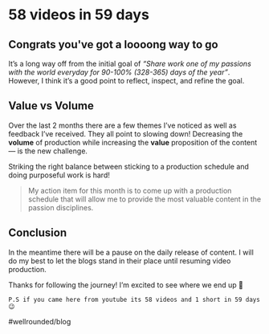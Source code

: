 # 58 videos in 59 days

## Congrats you've got a loooong way to go

It’s a long way off from the initial goal of *“Share work one of my passions with the world everyday for 90-100% (328-365) days of the year”*. However, I think it’s a good point to reflect, inspect, and refine the goal. 

## Value vs Volume
Over the last 2 months there are a few themes I’ve noticed as well as feedback I’ve received. They all point to slowing down! Decreasing the **volume** of production while increasing the **value** proposition of the content — is the new challenge. 

Striking the right balance between sticking to a production schedule and doing purposeful work is hard! 


>My action item for this month is to come up with a production schedule that will allow me to provide the most valuable content in the passion disciplines. 

## Conclusion

In the meantime there will be a pause on the daily release of content. I will do my best to let the blogs stand in their place until resuming video production. 

Thanks for following the journey! I’m excited to see where we end up 😬

    P.S if you came here from youtube its 58 videos and 1 short in 59 days 😉

#wellrounded/blog